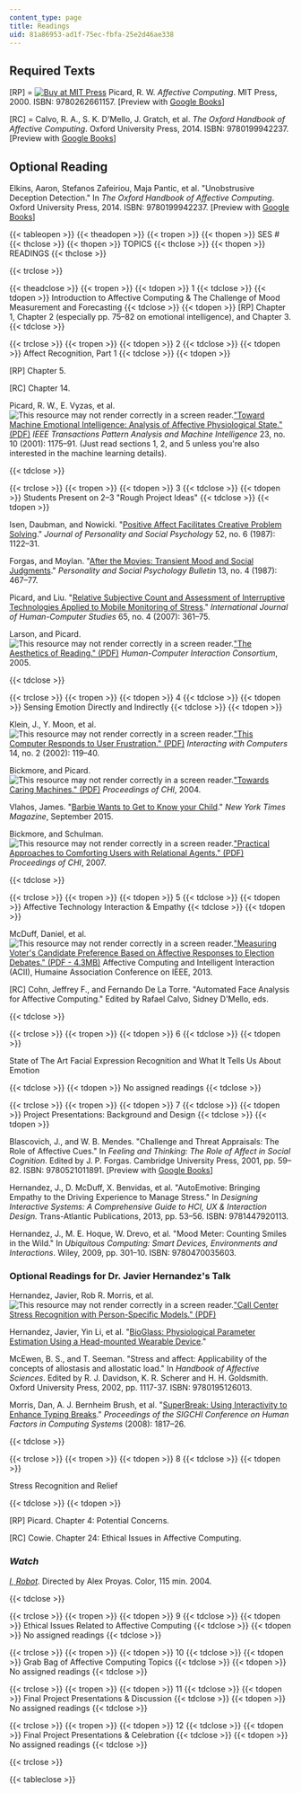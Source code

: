 ```yaml
---
content_type: page
title: Readings
uid: 81a86953-ad1f-75ec-fbfa-25e2d46ae338
---
```


Required Texts
--------------

\[RP\] = [![Buy at MIT Press](/images/mp_logo.gif)](https://mitpress.mit.edu/9780262661157) Picard, R. W. _Affective Computing_. MIT Press, 2000. ISBN: 9780262661157. \[Preview with [Google Books](http://books.google.com/books?id=GaVncRTcb1gC&pg=PAfrontcover)\]

\[RC\] = Calvo, R. A., S. K. D'Mello, J. Gratch, et al. _The Oxford Handbook of Affective Computing_. Oxford University Press, 2014. ISBN: 9780199942237. \[Preview with [Google Books](http://books.google.com/books?id=w6siBQAAQBAJ&pg=PAfrontcover)\]

Optional Reading
----------------

Elkins, Aaron, Stefanos Zafeiriou, Maja Pantic, et al. "Unobstrusive Deception Detection." In _The Oxford Handbook of Affective Computing_. Oxford University Press, 2014. ISBN: 9780199942237. \[Preview with [Google Books](http://books.google.com/books?id=w6siBQAAQBAJ&pg=PA503=onepage)\]

{{< tableopen >}}
{{< theadopen >}}
{{< tropen >}}
{{< thopen >}}
SES #
{{< thclose >}}
{{< thopen >}}
TOPICS
{{< thclose >}}
{{< thopen >}}
READINGS
{{< thclose >}}

{{< trclose >}}

{{< theadclose >}}
{{< tropen >}}
{{< tdopen >}}
1
{{< tdclose >}}
{{< tdopen >}}
Introduction to Affective Computing & The Challenge of Mood Measurement and Forecasting
{{< tdclose >}}
{{< tdopen >}}
\[RP\] Chapter 1, Chapter 2 (especially pp. 75–82 on emotional intelligence), and Chapter 3.
{{< tdclose >}}

{{< trclose >}}
{{< tropen >}}
{{< tdopen >}}
2
{{< tdclose >}}
{{< tdopen >}}
Affect Recognition, Part 1
{{< tdclose >}}
{{< tdopen >}}


\[RP\] Chapter 5.

\[RC\] Chapter 14.

Picard, R. W., E. Vyzas, et al. ![This resource may not render correctly in a screen reader.](/images/inacessible.gif)["Toward Machine Emotional Intelligence: Analysis of Affective Physiological State." (PDF)](http://vismod.media.mit.edu/pub/tech-reports/TR-536.pdf) _IEEE Transactions Pattern Analysis and Machine Intelligence_ 23, no. 10 (2001): 1175–91. (Just read sections 1, 2, and 5 unless you're also interested in the machine learning details).


{{< tdclose >}}

{{< trclose >}}
{{< tropen >}}
{{< tdopen >}}
3
{{< tdclose >}}
{{< tdopen >}}
Students Present on 2–3 "Rough Project Ideas"
{{< tdclose >}}
{{< tdopen >}}


Isen, Daubman, and Nowicki. "[Positive Affect Facilitates Creative Problem Solving](http://dx.doi.org/10.1037/0022-3514.52.6.1122)." _Journal of Personality and Social Psychology_ 52, no. 6 (1987): 1122–31.

Forgas, and Moylan. "[After the Movies: Transient Mood and Social Judgments](http://dx.doi.org/10.1177/0146167287134004)." _Personality and Social Psychology Bulletin_ 13, no. 4 (1987): 467–77.

Picard, and Liu. "[Relative Subjective Count and Assessment of Interruptive Technologies Applied to Mobile Monitoring of Stress](http://dx.doi.org/10.1016/j.ijhcs.2006.11.019)." _International Journal of Human-Computer Studies_ 65, no. 4 (2007): 361–75.

Larson, and Picard. ![This resource may not render correctly in a screen reader.](/images/inacessible.gif)["The Aesthetics of Reading." (PDF)](http://affect.media.mit.edu/pdfs/05.larson-picard.pdf) _Human-Computer Interaction Consortium_, 2005.


{{< tdclose >}}

{{< trclose >}}
{{< tropen >}}
{{< tdopen >}}
4
{{< tdclose >}}
{{< tdopen >}}
Sensing Emotion Directly and Indirectly
{{< tdclose >}}
{{< tdopen >}}


Klein, J., Y. Moon, et al. ![This resource may not render correctly in a screen reader.](/images/inacessible.gif)["This Computer Responds to User Frustration." (PDF)](http://affect.media.mit.edu/pdfs/02.klein-moon-picard.pdf) _Interacting with Computers_ 14, no. 2 (2002): 119–40.

Bickmore, and Picard. ![This resource may not render correctly in a screen reader.](/images/inacessible.gif)["Towards Caring Machines." (PDF)](http://affect.media.mit.edu/pdfs/04.bickmore-picard-chi.pdf) _Proceedings of CHI_, 2004.

Vlahos, James. "[Barbie Wants to Get to Know your Child](http://www.nytimes.com/2015/09/20/magazine/barbie-wants-to-get-to-know-your-child.html?_r=1)." _New York Times Magazine_, September 2015.

Bickmore, and Schulman. ![This resource may not render correctly in a screen reader.](/images/inacessible.gif)["Practical Approaches to Comforting Users with Relational Agents." (PDF)](http://www.ccs.neu.edu/home/bickmore/publications/CHI07.pdf) _Proceedings of CHI_, 2007.


{{< tdclose >}}

{{< trclose >}}
{{< tropen >}}
{{< tdopen >}}
5
{{< tdclose >}}
{{< tdopen >}}
Affective Technology Interaction & Empathy
{{< tdclose >}}
{{< tdopen >}}


McDuff, Daniel, et al. ![This resource may not render correctly in a screen reader.](/images/inacessible.gif)["Measuring Voter's Candidate Preference Based on Affective Responses to Election Debates." (PDF - 4.3MB)](http://dspace.mit.edu/openaccess-disseminate/1721.1/92439) Affective Computing and Intelligent Interaction (ACII), Humaine Association Conference on IEEE, 2013.

\[RC\] Cohn, Jeffrey F., and Fernando De La Torre. "Automated Face Analysis for Affective Computing." Edited by Rafael Calvo, Sidney D'Mello, eds.


{{< tdclose >}}

{{< trclose >}}
{{< tropen >}}
{{< tdopen >}}
6
{{< tdclose >}}
{{< tdopen >}}


State of The Art Facial Expression Recognition and What It Tells Us About Emotion


{{< tdclose >}}
{{< tdopen >}}
No assigned readings
{{< tdclose >}}

{{< trclose >}}
{{< tropen >}}
{{< tdopen >}}
7
{{< tdclose >}}
{{< tdopen >}}
Project Presentations: Background and Design
{{< tdclose >}}
{{< tdopen >}}


Blascovich, J., and W. B. Mendes. "Challenge and Threat Appraisals: The Role of Affective Cues." In _Feeling and Thinking: The Role of Affect in Social Cognition_. Edited by J. P. Forgas. Cambridge University Press, 2001, pp. 59–82. ISBN: 9780521011891. \[Preview with [Google Books](http://books.google.com/books?id=PSiU9wsJ13QC&pg=PA59=onepage)\]

Hernandez, J., D. McDuff, X. Benvidas, et al. "AutoEmotive: Bringing Empathy to the Driving Experience to Manage Stress." In _Designing Interactive Systems: A Comprehensive Guide to HCI, UX & Interaction Design._ Trans-Atlantic Publications, 2013, pp. 53–56. ISBN: 9781447920113.

Hernandez, J., M. E. Hoque, W. Drevo, et al. "Mood Meter: Counting Smiles in the Wild." In _Ubiquitous Computing: Smart Devices, Environments and Interactions_. Wiley, 2009, pp. 301–10. ISBN: 9780470035603.

### Optional Readings for Dr. Javier Hernandez's Talk

Hernandez, Javier, Rob R. Morris, et al. ![This resource may not render correctly in a screen reader.](/images/inacessible.gif)["Call Center Stress Recognition with Person-Specific Models." (PDF)](http://affect.media.mit.edu/pdfs/11.Hernandez-Morris-Picard-ACII.pdf)

Hernandez, Javier, Yin Li, et al. "[BioGlass: Physiological Parameter Estimation Using a Head-mounted Wearable Device](http://dx.doi.org/10.4108/icst.mobihealth.2014.257219)."

McEwen, B. S., and T. Seeman. "Stress and affect: Applicability of the concepts of allostasis and allostatic load." In _Handbook of Affective Sciences_. Edited by R. J. Davidson, K. R. Scherer and H. H. Goldsmith. Oxford University Press, 2002, pp. 1117-37. ISBN: 9780195126013.

Morris, Dan, A. J. Bernheim Brush, et al. "[SuperBreak: Using Interactivity to Enhance Typing Breaks](http://dx.doi.org/10.1145/1357054.1357337)." _Proceedings of the SIGCHI Conference on Human Factors in Computing Systems_ (2008): 1817–26.


{{< tdclose >}}

{{< trclose >}}
{{< tropen >}}
{{< tdopen >}}
8
{{< tdclose >}}
{{< tdopen >}}


Stress Recognition and Relief


{{< tdclose >}}
{{< tdopen >}}


\[RP\] Picard. Chapter 4: Potential Concerns.

\[RC\] Cowie. Chapter 24: Ethical Issues in Affective Computing.

### _Watch_

[_I, Robot_](http://www.imdb.com/title/tt0343818/). Directed by Alex Proyas. Color, 115 min. 2004.


{{< tdclose >}}

{{< trclose >}}
{{< tropen >}}
{{< tdopen >}}
9
{{< tdclose >}}
{{< tdopen >}}
Ethical Issues Related to Affective Computing
{{< tdclose >}}
{{< tdopen >}}
No assigned readings
{{< tdclose >}}

{{< trclose >}}
{{< tropen >}}
{{< tdopen >}}
10
{{< tdclose >}}
{{< tdopen >}}
Grab Bag of Affective Computing Topics
{{< tdclose >}}
{{< tdopen >}}
No assigned readings
{{< tdclose >}}

{{< trclose >}}
{{< tropen >}}
{{< tdopen >}}
11
{{< tdclose >}}
{{< tdopen >}}
Final Project Presentations & Discussion
{{< tdclose >}}
{{< tdopen >}}
No assigned readings
{{< tdclose >}}

{{< trclose >}}
{{< tropen >}}
{{< tdopen >}}
12
{{< tdclose >}}
{{< tdopen >}}
Final Project Presentations & Celebration
{{< tdclose >}}
{{< tdopen >}}
No assigned readings
{{< tdclose >}}

{{< trclose >}}

{{< tableclose >}}